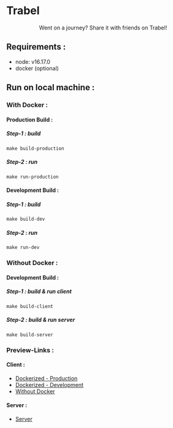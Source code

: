 # Trabel

 <p align="center">Went on a journey? Share it with friends on Trabel!</p>

## Requirements :

- node: v16.17.0
- docker (optional)

## Run on local machine :

### With Docker :

#### Production Build :

##### Step-1 : build

    make build-production

##### Step-2 : run

    make run-production

#### Development Build :

##### Step-1 : build

    make build-dev

##### Step-2 : run

    make run-dev


### Without Docker :

#### Development Build :
##### Step-1 : build & run client

    make build-client

##### Step-2 : build & run server

    make build-server

### Preview-Links :

#### Client : 

- [Dockerized - Production](https://localhost:8080)
- [Dockerized - Development](https://localhost:3000)
- [Without Docker](https://localhost:3000)

#### Server :

- [Server](https://localhost:5000)



